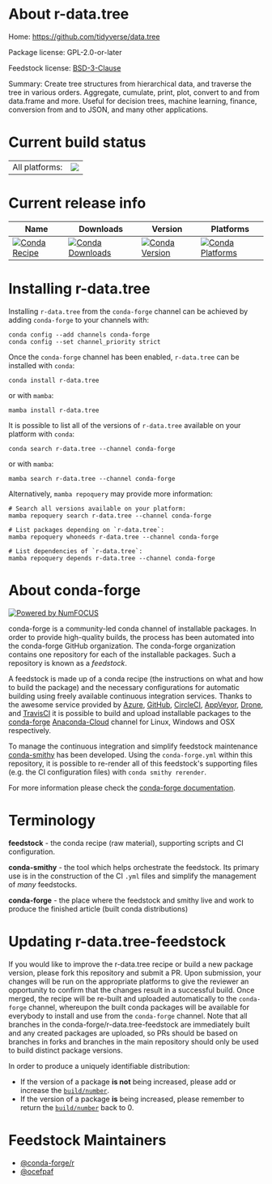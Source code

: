 About r-data.tree
=================

Home: https://github.com/tidyverse/data.tree

Package license: GPL-2.0-or-later

Feedstock license: [BSD-3-Clause](https://github.com/conda-forge/r-data.tree-feedstock/blob/main/LICENSE.txt)

Summary: Create tree structures from hierarchical data, and traverse the tree in various orders. Aggregate, cumulate, print, plot, convert to and from data.frame and more. Useful for decision trees, machine learning, finance, conversion from and to JSON, and many other applications.

Current build status
====================


<table><tr><td>All platforms:</td>
    <td>
      <a href="https://dev.azure.com/conda-forge/feedstock-builds/_build/latest?definitionId=1063&branchName=main">
        <img src="https://dev.azure.com/conda-forge/feedstock-builds/_apis/build/status/r-data.tree-feedstock?branchName=main">
      </a>
    </td>
  </tr>
</table>

Current release info
====================

| Name | Downloads | Version | Platforms |
| --- | --- | --- | --- |
| [![Conda Recipe](https://img.shields.io/badge/recipe-r--data.tree-green.svg)](https://anaconda.org/conda-forge/r-data.tree) | [![Conda Downloads](https://img.shields.io/conda/dn/conda-forge/r-data.tree.svg)](https://anaconda.org/conda-forge/r-data.tree) | [![Conda Version](https://img.shields.io/conda/vn/conda-forge/r-data.tree.svg)](https://anaconda.org/conda-forge/r-data.tree) | [![Conda Platforms](https://img.shields.io/conda/pn/conda-forge/r-data.tree.svg)](https://anaconda.org/conda-forge/r-data.tree) |

Installing r-data.tree
======================

Installing `r-data.tree` from the `conda-forge` channel can be achieved by adding `conda-forge` to your channels with:

```
conda config --add channels conda-forge
conda config --set channel_priority strict
```

Once the `conda-forge` channel has been enabled, `r-data.tree` can be installed with `conda`:

```
conda install r-data.tree
```

or with `mamba`:

```
mamba install r-data.tree
```

It is possible to list all of the versions of `r-data.tree` available on your platform with `conda`:

```
conda search r-data.tree --channel conda-forge
```

or with `mamba`:

```
mamba search r-data.tree --channel conda-forge
```

Alternatively, `mamba repoquery` may provide more information:

```
# Search all versions available on your platform:
mamba repoquery search r-data.tree --channel conda-forge

# List packages depending on `r-data.tree`:
mamba repoquery whoneeds r-data.tree --channel conda-forge

# List dependencies of `r-data.tree`:
mamba repoquery depends r-data.tree --channel conda-forge
```


About conda-forge
=================

[![Powered by
NumFOCUS](https://img.shields.io/badge/powered%20by-NumFOCUS-orange.svg?style=flat&colorA=E1523D&colorB=007D8A)](https://numfocus.org)

conda-forge is a community-led conda channel of installable packages.
In order to provide high-quality builds, the process has been automated into the
conda-forge GitHub organization. The conda-forge organization contains one repository
for each of the installable packages. Such a repository is known as a *feedstock*.

A feedstock is made up of a conda recipe (the instructions on what and how to build
the package) and the necessary configurations for automatic building using freely
available continuous integration services. Thanks to the awesome service provided by
[Azure](https://azure.microsoft.com/en-us/services/devops/), [GitHub](https://github.com/),
[CircleCI](https://circleci.com/), [AppVeyor](https://www.appveyor.com/),
[Drone](https://cloud.drone.io/welcome), and [TravisCI](https://travis-ci.com/)
it is possible to build and upload installable packages to the
[conda-forge](https://anaconda.org/conda-forge) [Anaconda-Cloud](https://anaconda.org/)
channel for Linux, Windows and OSX respectively.

To manage the continuous integration and simplify feedstock maintenance
[conda-smithy](https://github.com/conda-forge/conda-smithy) has been developed.
Using the ``conda-forge.yml`` within this repository, it is possible to re-render all of
this feedstock's supporting files (e.g. the CI configuration files) with ``conda smithy rerender``.

For more information please check the [conda-forge documentation](https://conda-forge.org/docs/).

Terminology
===========

**feedstock** - the conda recipe (raw material), supporting scripts and CI configuration.

**conda-smithy** - the tool which helps orchestrate the feedstock.
                   Its primary use is in the construction of the CI ``.yml`` files
                   and simplify the management of *many* feedstocks.

**conda-forge** - the place where the feedstock and smithy live and work to
                  produce the finished article (built conda distributions)


Updating r-data.tree-feedstock
==============================

If you would like to improve the r-data.tree recipe or build a new
package version, please fork this repository and submit a PR. Upon submission,
your changes will be run on the appropriate platforms to give the reviewer an
opportunity to confirm that the changes result in a successful build. Once
merged, the recipe will be re-built and uploaded automatically to the
`conda-forge` channel, whereupon the built conda packages will be available for
everybody to install and use from the `conda-forge` channel.
Note that all branches in the conda-forge/r-data.tree-feedstock are
immediately built and any created packages are uploaded, so PRs should be based
on branches in forks and branches in the main repository should only be used to
build distinct package versions.

In order to produce a uniquely identifiable distribution:
 * If the version of a package **is not** being increased, please add or increase
   the [``build/number``](https://docs.conda.io/projects/conda-build/en/latest/resources/define-metadata.html#build-number-and-string).
 * If the version of a package **is** being increased, please remember to return
   the [``build/number``](https://docs.conda.io/projects/conda-build/en/latest/resources/define-metadata.html#build-number-and-string)
   back to 0.

Feedstock Maintainers
=====================

* [@conda-forge/r](https://github.com/conda-forge/r/)
* [@ocefpaf](https://github.com/ocefpaf/)

